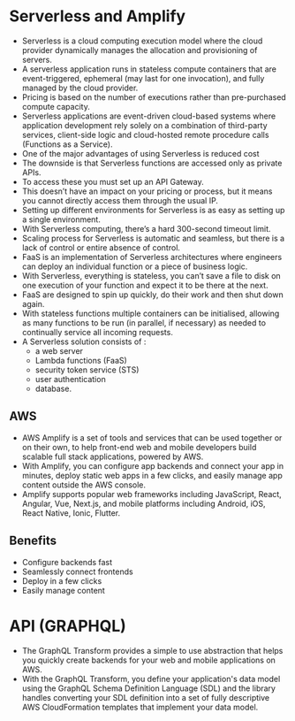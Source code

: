 # Serverless and Amplify

* Serverless is a cloud computing execution model where the cloud provider dynamically manages the allocation and provisioning of servers.
* A serverless application runs in stateless compute containers that are event-triggered, ephemeral (may last for one invocation), and fully managed by the cloud provider.
* Pricing is based on the number of executions rather than pre-purchased compute capacity.
* Serverless applications are event-driven cloud-based systems where application development rely solely on a combination of third-party services, client-side logic and cloud-hosted remote procedure calls (Functions as a Service).
* One of the major advantages of using Serverless is reduced cost
* The downside is that Serverless functions are accessed only as private APIs.
* To access these you must set up an API Gateway.
* This doesn’t have an impact on your pricing or process, but it means you cannot directly access them through the usual IP.
* Setting up different environments for Serverless is as easy as setting up a single environment.
* With Serverless computing, there’s a hard 300-second timeout limit.
* Scaling process for Serverless is automatic and seamless, but there is a lack of control or entire absence of control.
* FaaS is an implementation of Serverless architectures where engineers can deploy an individual function or a piece of business logic.
* With Serverless, everything is stateless, you can’t save a file to disk on one execution of your function and expect it to be there at the next.
* FaaS are designed to spin up quickly, do their work and then shut down again.
* With stateless functions multiple containers can be initialised, allowing as many functions to be run (in parallel, if necessary) as needed to continually service all incoming requests.
* A Serverless solution consists of :
  * a web server
  * Lambda functions (FaaS)
  * security token service (STS)
  * user authentication
  * database.

## AWS

* AWS Amplify is a set of tools and services that can be used together or on their own, to help front-end web and mobile developers build scalable full stack applications, powered by AWS. 
* With Amplify, you can configure app backends and connect your app in minutes, deploy static web apps in a few clicks, and easily manage app content outside the AWS console.
* Amplify supports popular web frameworks including JavaScript, React, Angular, Vue, Next.js, and mobile platforms including Android, iOS, React Native, Ionic, Flutter. 

## Benefits

* Configure backends fast
* Seamlessly connect frontends
* Deploy in a few clicks
* Easily manage content

# API (GRAPHQL)

* The GraphQL Transform provides a simple to use abstraction that helps you quickly create backends for your web and mobile applications on AWS.
* With the GraphQL Transform, you define your application's data model using the GraphQL Schema Definition Language (SDL) and the library handles converting your SDL definition into a set of fully descriptive AWS CloudFormation templates that implement your data model.
